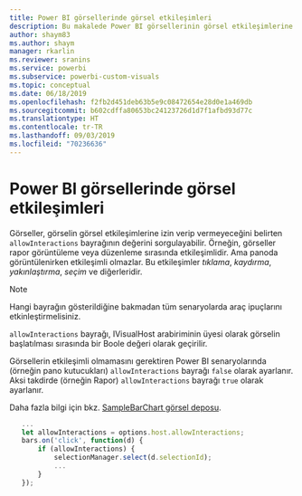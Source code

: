 ```yaml
---
title: Power BI görsellerinde görsel etkileşimleri
description: Bu makalede Power BI görsellerinin görsel etkileşimlerine izin vermesi gerekip gerekmediğini denetleme işlemi açıklanır.
author: shaym83
ms.author: shaym
manager: rkarlin
ms.reviewer: sranins
ms.service: powerbi
ms.subservice: powerbi-custom-visuals
ms.topic: conceptual
ms.date: 06/18/2019
ms.openlocfilehash: f2fb2d451deb63b5e9c08472654e28d0e1a469db
ms.sourcegitcommit: b602cdffa80653bc24123726d1d7f1afbd93d77c
ms.translationtype: HT
ms.contentlocale: tr-TR
ms.lasthandoff: 09/03/2019
ms.locfileid: "70236636"
---
```

# <a name="visual-interactions-in-power-bi-visuals"></a>Power BI görsellerinde görsel etkileşimleri

Görseller, görselin görsel etkileşimlerine izin verip vermeyeceğini belirten `allowInteractions` bayrağının değerini sorgulayabilir. Örneğin, görseller rapor görüntüleme veya düzenleme sırasında etkileşimlidir. Ama panoda görüntülenirken etkileşimli olmazlar. Bu etkileşimler *tıklama*, *kaydırma*, *yakınlaştırma*, *seçim* ve diğerleridir. 

> [!NOTE]
> Hangi bayrağın gösterildiğine bakmadan tüm senaryolarda araç ipuçlarını etkinleştirmelisiniz.

`allowInteractions` bayrağı, IVisualHost arabiriminin üyesi olarak görselin başlatılması sırasında bir Boole değeri olarak geçirilir.

Görsellerin etkileşimli olmamasını gerektiren Power BI senaryolarında (örneğin pano kutucukları) `allowInteractions` bayrağı `false` olarak ayarlanır. Aksi takdirde (örneğin Rapor) `allowInteractions` bayrağı `true` olarak ayarlanır.

Daha fazla bilgi için bkz. [SampleBarChart görsel deposu](https://github.com/Microsoft/PowerBI-visuals-sampleBarChart/commit/59a47935d8f5272ce145fe804193599ddb7e2001).

```typescript
   ...
   let allowInteractions = options.host.allowInteractions;
   bars.on('click', function(d) {
       if (allowInteractions) {
           selectionManager.select(d.selectionId);
           ...
       }
   });
```
